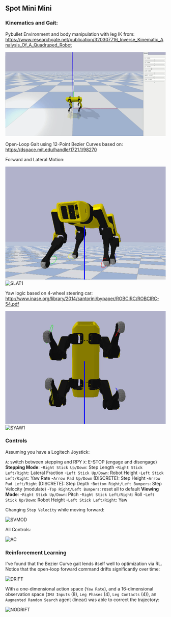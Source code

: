 ## Spot Mini Mini

### Kinematics and Gait:

Pybullet Environment and body manipulation with leg IK from: https://www.researchgate.net/publication/320307716_Inverse_Kinematic_Analysis_Of_A_Quadruped_Robot

![SIK](bullet/media/spot_IK.gif)

Open-Loop Gait using 12-Point Bezier Curves based on: https://dspace.mit.edu/handle/1721.1/98270

Forward and Lateral Motion:

![SLAT0](bullet/media/spot_lat_logic.gif)
![SLAT1](bullet/media/spot_lat_demo.gif)


Yaw logic based on 4-wheel steering car: http://www.inase.org/library/2014/santorini/bypaper/ROBCIRC/ROBCIRC-54.pdf

![SYAW0](bullet/media/spot_yaw_logic.gif)
![SYAW1](bullet/media/spot_yaw_demo.gif)


### Controls
Assuming you have a Logitech Joystick:

`A`: switch between stepping and RPY
`X`: E-STOP (engage and disengage)
**Stepping Mode**:
-`Right Stick Up/Down`: Step Length
-`Right Stick Left/Right`: Lateral Fraction
-`Left Stick Up/Down`: Robot Height
-`Left Stick Left/Right`: Yaw Rate
-`Arrow Pad Up/Down` (DISCRETE): Step Height
-`Arrow Pad Left/Right` (DISCRETE): Step Depth
-`Bottom Right/Left Bumpers`: Step Velocity (modulate)
-`Top Right/Left Bumpers`: reset all to default
**Viewing Mode**:
-`Right Stick Up/Down`: Pitch
-`Right Stick Left/Right`: Roll
-`Left Stick Up/Down`: Robot Height
-`Left Stick Left/Right`: Yaw

Changing `Step Velocity` while moving forward:

![SVMOD](mini_ros/media/stepvel_mod.gif)

All Controls:

![AC](mini_ros/media/all_controls.gif)

### Reinforcement Learning
I've found that the Bezier Curve gait lends itself well to optimization via RL. Notice that the open-loop forward command drifts significantly over time:

![DRIFT](bullet/media/spot_drift.gif)

With a one-dimensional action space (`Yaw Rate`), and a 16-dimensional observation space (`IMU Inputs` (8), `Leg Phases` (4), `Leg Contacts` (4)), an `Augmented Random Search` agent (linear) was able to correct the trajectory:

![NODRIFT](bullet/media/spot_no_drift.gif)



